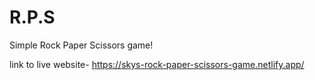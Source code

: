 # R.P.S

Simple Rock Paper Scissors game!

link to live website- https://skys-rock-paper-scissors-game.netlify.app/
